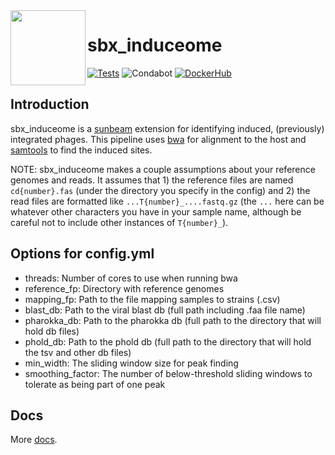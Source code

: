 <img src="https://github.com/sunbeam-labs/sunbeam/blob/stable/docs/images/sunbeam_logo.gif" width=120, height=120 align="left" />

# sbx_induceome

<!-- Badges start -->
[![Tests](https://github.com/sunbeam-labs/sbx_induceome/actions/workflows/tests.yml/badge.svg)](https://github.com/sunbeam-labs/sbx_induceome/actions/workflows/tests.yml)
![Condabot](https://img.shields.io/badge/condabot-active-purple)
[![DockerHub](https://img.shields.io/docker/pulls/sunbeamlabs/sbx_induceome)](https://hub.docker.com/repository/docker/sunbeamlabs/sbx_induceome/)
<!-- Badges end -->

## Introduction

sbx_induceome is a [sunbeam](https://github.com/sunbeam-labs/sunbeam) extension for identifying induced, (previously) integrated phages. This pipeline uses [bwa](https://bio-bwa.sourceforge.net/) for alignment to the host and [samtools](https://www.htslib.org/) to find the induced sites.

NOTE: sbx_induceome makes a couple assumptions about your reference genomes and reads. It assumes that 1) the reference files are named `cd{number}.fas` (under the directory you specify in the config) and 2) the read files are formatted like `...T{number}_....fastq.gz` (the `...` here can be whatever other characters you have in your sample name, although be careful not to include other instances of `T{number}_`).

## Options for config.yml

  - threads: Number of cores to use when running bwa
  - reference_fp: Directory with reference genomes
  - mapping_fp: Path to the file mapping samples to strains (.csv)
  - blast_db: Path to the viral blast db (full path including .faa file name)
  - pharokka_db: Path to the pharokka db (full path to the directory that will hold db files)
  - phold_db: Path to the phold db (full path to the directory that will hold the tsv and other db files)
  - min_width: The sliding window size for peak finding
  - smoothing_factor: The number of below-threshold sliding windows to tolerate as being part of one peak
    
## Docs

More [docs](https://sunbeam.readthedocs.io/en/stable/extensions.html).
